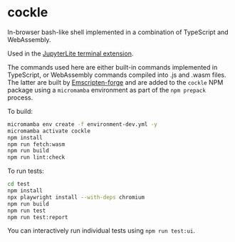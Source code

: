 # cockle

In-browser bash-like shell implemented in a combination of TypeScript and WebAssembly.

Used in the [JupyterLite terminal extension](https://github.com/jupyterlite/terminal).

The commands used here are either built-in commands implemented in TypeScript, or WebAssembly
commands compiled into .js and .wasm files. The latter are built by
[Emscripten-forge](https://emscripten-forge.org/) and are added to the `cockle` NPM package using
a `micromamba` environment as part of the `npm prepack` process.

To build:

```bash
micromamba env create -f environment-dev.yml -y
micromamba activate cockle
npm install
npm run fetch:wasm
npm run build
npm run lint:check
```

To run tests:

```bash
cd test
npm install
npx playwright install --with-deps chromium
npm run build
npm run test
npm run test:report
```

You can interactively run individual tests using `npm run test:ui`.
